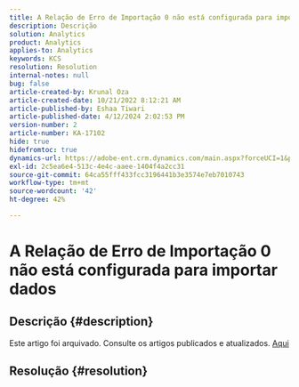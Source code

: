 ```yaml
---
title: A Relação de Erro de Importação 0 não está configurada para importar dados
description: Descrição
solution: Analytics
product: Analytics
applies-to: Analytics
keywords: KCS
resolution: Resolution
internal-notes: null
bug: false
article-created-by: Krunal Oza
article-created-date: 10/21/2022 8:12:21 AM
article-published-by: Eshaa Tiwari
article-published-date: 4/12/2024 2:02:53 PM
version-number: 2
article-number: KA-17102
hide: true
hidefromtoc: true
dynamics-url: https://adobe-ent.crm.dynamics.com/main.aspx?forceUCI=1&pagetype=entityrecord&etn=knowledgearticle&id=18dd4612-1851-ed11-bba2-0022480867fb
exl-id: 2c5ea6e4-513c-4e4c-aaee-1404f4a2cc31
source-git-commit: 64ca55fff433fcc3196441b3e3574e7eb7010743
workflow-type: tm+mt
source-wordcount: '42'
ht-degree: 42%

---
```


# A Relação de Erro de Importação 0 não está configurada para importar dados

## Descrição {#description}

Este artigo foi arquivado. Consulte os artigos publicados e atualizados. [Aqui](https://experienceleague.adobe.com/search.html?lang=pt-BR#sort=relevancy)

## Resolução {#resolution}
